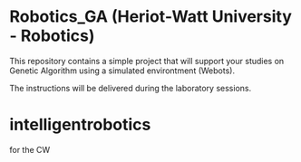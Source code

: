 # Robotics_GA (Heriot-Watt University - Robotics)


This repository contains a simple project that will support your studies on Genetic Algorithm using a simulated environtment (Webots).

The instructions will be delivered during the laboratory sessions.
# intelligentrobotics
for the CW
